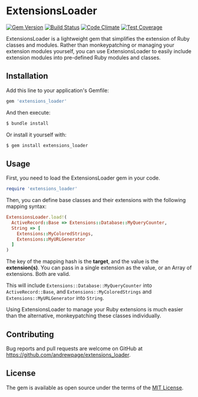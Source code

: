 # ExtensionsLoader

[![Gem Version](https://badge.fury.io/rb/extensions_loader.svg)](https://badge.fury.io/rb/extensions_loader)
[![Build Status](https://travis-ci.org/andrewpage/extensions_loader.svg?branch=master)](https://travis-ci.org/andrewpage/extensions_loader)
[![Code Climate](https://codeclimate.com/github/andrewpage/extensions_loader/badges/gpa.svg)](https://codeclimate.com/github/andrewpage/extensions_loader)
[![Test Coverage](https://codeclimate.com/github/andrewpage/extensions_loader/badges/coverage.svg)](https://codeclimate.com/github/andrewpage/extensions_loader/coverage)

ExtensionsLoader is a lightweight gem that simplifies the extension of Ruby classes and modules. Rather than monkeypatching or managing your extension modules yourself, you can use ExtensionsLoader to easily include extension modules into pre-defined Ruby modules and classes.

## Installation

Add this line to your application's Gemfile:

```ruby
gem 'extensions_loader'
```

And then execute:

```sh
$ bundle install
```

Or install it yourself with:

```bash
$ gem install extensions_loader
```

## Usage

First, you need to load the ExtensionsLoader gem in your code.

```ruby
require 'extensions_loader'
```

Then, you can define base classes and their extensions with the following mapping syntax:

```ruby
ExtensionsLoader.load!(
  ActiveRecord::Base => Extensions::Database::MyQueryCounter,
  String => [
    Extensions::MyColoredStrings,
    Extensions::MyURLGenerator
  ]
)
```

The key of the mapping hash is the **target**, and the value is the **extension(s)**. You can pass in a single extension as the value, or an Array of extensions. Both are valid.

This will include `Extensions::Database::MyQueryCounter` into `ActiveRecord::Base`, and `Extensions::MyColoredStrings` and `Extensions::MyURLGenerator` into `String`.

Using ExtensionsLoader to manage your Ruby extensions is much easier than the alternative, monkeypatching these classes individually.


## Contributing

Bug reports and pull requests are welcome on GitHub at https://github.com/andrewpage/extensions_loader.


## License

The gem is available as open source under the terms of the [MIT License](http://opensource.org/licenses/MIT).

